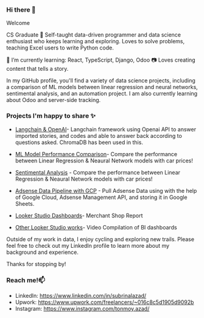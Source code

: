 ### Hi there 👋
Welcome

CS Graduate 🧠 Self-taught data-driven programmer and data science enthusiast who keeps learning and exploring. Loves to solve problems, teaching Excel users to write Python code.

🌱 I’m currently learning: React, TypeScript, Django, Odoo
📷 Loves creating content that tells a story. 

In my GitHub profile, you'll find a variety of data science projects, including a comparison of ML models between linear regression and neural networks, sentimental analysis, and an automation project. I am also currently learning about Odoo and server-side tracking.

### Projects I'm happy to share ✨ 
- [Langchain & OpenAI](https://github.com/tonmoyazad/Openai_langchain)- Langchain framework using Openai API to answer imported stories, and codes and able to answer back according to questions asked. ChromaDB has been used in this. 

- [ML Model Performance Comparison](https://github.com/tonmoyazad/Data-Science/blob/main/car.ipynb)- Compare the performance between Linear Regression & Neaural Network models with car prices!

- [Sentimental Analysis]( https://github.com/tonmoyazad/Data-Science/blob/main/reviews.ipynb) - Compare the performance between Linear Regression & Neaural Network models with car prices!


- [Adsense Data Pipeline with GCP](https://github.com/tonmoyazad/adsense_data_pipeline) - Pull Adsense Data using with the help of Google Cloud, Adsense Management API, and storing it in Google Sheets. 

- [Looker Studio Dashboards]( https://lookerstudio.google.com/s/lkNrpEXF0ew)- Merchant Shop Report
- [Other Looker Studio works](https://youtu.be/NNQTKegTVgc)- Video Compilation of BI dashboards



Outside of my work in data, I enjoy cycling and exploring new trails. Please feel free to check out my LinkedIn profile to learn more about my background and experience.

Thanks for stopping by!

### Reach me!📫 
- LinkedIn: https://www.linkedin.com/in/subrinalazad/
- Upwork: https://www.upwork.com/freelancers/~016c8c5d1905d9092b
- Instagram: https://www.instagram.com/tonmoy.azad/

<!--
**tonmoyazad/tonmoyazad** is a ✨ _special_ ✨ repository because its `README.md` (this file) appears on your GitHub profile.

Here are some ideas to get you started:

- 🔭 I’m currently working on ...
- 🌱 I’m currently learning ...
- 👯 I’m looking to collaborate on ...
- 🤔 I’m looking for help with ...
- 💬 Ask me about ...
- 📫 How to reach me: ...
- 😄 Pronouns: ...
- ⚡ Fun fact: ...
-->
